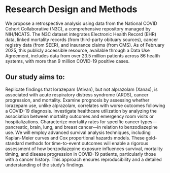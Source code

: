 # Research Design and Methods

We propose a retrospective analysis using data from the National COVID Cohort Collaborative (N3C), a comprehensive repository managed by NIH/NCATS. The N3C dataset integrates Electronic Health Record (EHR) data, linked mortality records (from third-party obituary sources), cancer registry data (from SEER), and insurance claims (from CMS). As of February 2025, this publicly accessible resource, available through a Data Use Agreement, includes data from over 23.5 million patients across 86 health systems, with more than 9 million COVID-19 positive cases.

## Our study aims to:

Replicate findings that lorazepam (Ativan), but not alprazolam (Xanax), is associated with acute respiratory distress syndrome (ARDS), cancer progression, and mortality.
Examine prognosis by assessing whether lorazepam use, unlike alprazolam, correlates with worse outcomes following a COVID-19 diagnosis.
Investigate healthcare utilization by analyzing the association between mortality outcomes and emergency room visits or hospitalizations.
Characterize mortality rates for specific cancer types—pancreatic, brain, lung, and breast cancer—in relation to benzodiazepine use.
We will employ advanced survival analysis techniques, including Kaplan-Meier curves and Cox proportional hazards models. These gold-standard methods for time-to-event outcomes will enable a rigorous assessment of how benzodiazepine exposure influences survival, mortality timing, and disease progression in COVID-19 patients, particularly those with a cancer history. This approach ensures reproducibility and a detailed understanding of the study’s findings.
